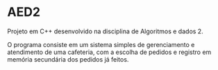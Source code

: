 # AED2

Projeto em C++ desenvolvido na disciplina de Algoritmos e dados 2.

O programa consiste em um sistema simples de gerenciamento e atendimento de uma cafeteria, com a escolha de pedidos e registro em memória secundária dos pedidos já feitos.
